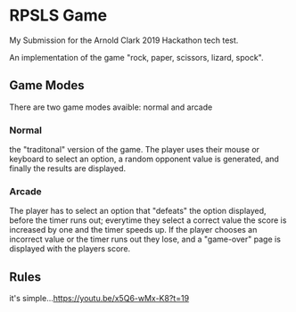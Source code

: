 # RPSLS Game
My Submission for the Arnold Clark 2019 Hackathon tech test.

An implementation of the game "rock, paper, scissors, lizard, spock".

## Game Modes
There are two game modes avaible: normal and arcade

### Normal
the "traditonal" version of the game. The player uses their mouse or keyboard to select an option, a random opponent value is generated, and finally the results are displayed.

### Arcade
The player has to select an option that "defeats" the option displayed, before the timer runs out; everytime they select a correct value the score is increased by one and the timer speeds up. If the player chooses an incorrect value or the timer runs out they lose, and a "game-over" page is displayed with the players score.

## Rules
it's simple...https://youtu.be/x5Q6-wMx-K8?t=19
